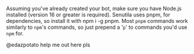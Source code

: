 Assuming you've already created your bot, make sure you have Node.js installed (version 16 or greater is required). 
Senutila uses pnpm, for dependencies, so install it with npm i -g pnpm. Most `pnpm` commands work similarly to `npm`'s commands, so just prepend a '`p`' to commands you'd use `npm` for.

@edazpotato help me out here pls
